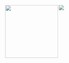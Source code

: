 <div>
  <img height=170 align="left" src="https://github-readme-stats.vercel.app/api?username=tanagaku&count_private=true&include_all_commits=true" />
  <img src="https://github-readme-stats.vercel.app/api/top-langs/?username=tanagaku&langs_count=100" />
</div>
